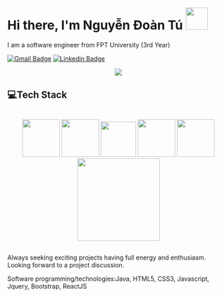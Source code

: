 
# Hi there, I'm Nguyễn Đoàn Tú <img src="https://user-images.githubusercontent.com/43292234/179925738-4df11b89-1924-4d3d-82b5-3a197ac4f031.gif" width="50" />

<p>I am a software engineer from FPT University (3rd Year)</p>

[![Gmail Badge](https://img.shields.io/badge/Gmail-be5542?style=flat-square&logo=gmail&logoColor=white)](mailto:nguyendoantu2610@gmail.com)
[![Linkedin Badge](https://img.shields.io/badge/-LinkedIn-0e76a8?style=flat-square&logo=Linkedin&logoColor=white)](https://www.linkedin.com/in/nguyễn-đoàn-tú-59036323a/)


<div align="center">
  <a href="https://github.com/tunguyen261"><img src="https://builtin.com/sites/www.builtin.com/files/styles/ckeditor_optimize/public/inline-images/software-engineering-perspectives-how-to-become-an-engineer.jpeg"></a>
</div>



<h2 align="left" id="macropower-tech">💻Tech Stack</h2>
<br/>
<div align="center">
  <img src="https://user-images.githubusercontent.com/43292234/179796781-dae1d1a3-93b0-4fbb-9f66-5fb71223ac8e.gif" width="85">
  <img src="https://user-images.githubusercontent.com/43292234/179796789-1ad78c94-6e24-43a3-80c3-8d91ada3c864.gif" width="85">
  <img src="https://user-images.githubusercontent.com/43292234/179796795-66b680c9-89db-4199-9fa7-336bc4aecd7b.gif" width="80">
  <img src="https://user-images.githubusercontent.com/43292234/179796796-7981daa3-f820-4c3b-a4ee-621a2798aa9e.gif" width="85">
  <img src="https://user-images.githubusercontent.com/43292234/179796798-ddb3b6b4-d6ba-4043-9058-6a550c47f055.gif" width="85">
  <img src="https://user-images.githubusercontent.com/43292234/179796802-6e14d467-4cf8-4894-b53e-b565d4e5372f.gif" width="187">
</div>


##

<p>Always seeking exciting projects having full energy and enthusiasm. Looking forward to a project discussion.</p>

<p>Software programming/technologies:Java, HTML5, CSS3, Javascript, Jquery, Bootstrap, ReactJS</p>
<br/>

